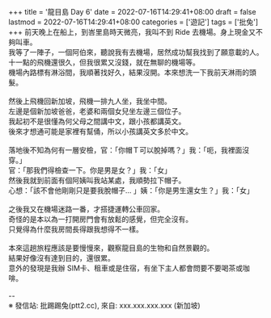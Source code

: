 +++
title = '龍目島 Day 6'
date = 2022-07-16T14:29:41+08:00
draft = false
lastmod = 2022-07-16T14:29:41+08:00
categories = ['遊記']
tags = ['批兔']
+++
前天晚上在船上，到峇里島時天微亮，我叫不到 Ride 去機場。身上現金又不夠叫車。<br>
我等了一陣子，一個阿伯來，聽說我有去機場，居然成功幫我找到了願意載的人。<br>
十一點的飛機還很久，但我很累又沒錢，就在無聊的機場等。<br>
機場內路標有淋浴間，我順著找好久，結果沒開。本來想洗一下我前天淋雨的頭髮。<br>
<br>
然後上飛機回新加坡，飛機一排九人坐，我坐中間。<br>
左邊是個新加坡爸爸，老婆和兩個女兒坐左邊三個位子。<br>
我起初不是很懂為何父母之間講中文，跟小孩都講英文。<br>
後來才想通可能是家裡有幫俑，所以小孩講英文多於中文。<br>
<br>
落地後不知為何有一層安檢，官：「你帽Ｔ可以脫掉嗎？」我：「呃，我裡面沒穿。」<br>
官：「那我們得檢查一下。你是男是女？」我：「女」<br>
然後我就到前面有個阿姨叫我站某處，我順勢拉下帽子。<br>
心想：「該不會他剛剛只是要我脫帽子… 」姨：「你是男生還女生？」我：「女」<br>
<br>
之後我又在機場迷路一番，才搭捷運轉公車回家。<br>
奇怪的是本以為一打開房門會有放鬆的感覺，但完全沒有。<br>
只覺得為什麼我房間長得跟我想得不一樣。<br>
<br>
本來這趟旅程應該是要慢慢來，觀察龍目島的生物和自然景觀的。<br>
結果好像沒有達到目的，還很累。<br>
意外的發現是我辦 SIM卡、租車或是住宿，有坐下主人都會問要不要喝茶或咖啡。<br>
<br>
--<br>
※ 發信站: 批踢踢兔(ptt2.cc), 來自: xxx.xxx.xxx.xxx (新加坡)<br>
